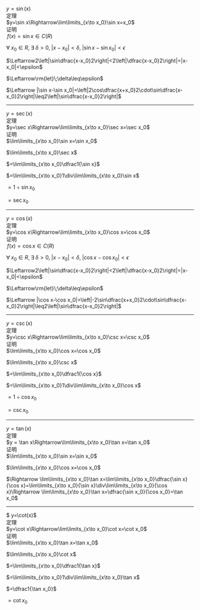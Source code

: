 $y=\sin(x)$  
定理  
$y=\sin x\Rightarrow\lim\limits_{x\to x_0}\sin x=x_0$  
证明  
$\,f(x)=\sin x\in C(R)$  
  
$\forall\;x_0\in R,\;\exists\;\delta>0,\;|x-x_0|<\delta,\;|\sin x-\sin x_0|<\epsilon$  
  
$\Leftarrow2\left|\sin\dfrac{x-x_0}2\right|<2\left|\dfrac{x-x_0}2\right|=|x-x_0|<\epsilon$  
  
$\Leftarrow\rm{let}\;\delta\leq\epsilon$  
  
$\Leftarrow |\sin x-\sin x_0|=\left|2\cos\dfrac{x+x_0}2\cdot\sin\dfrac{x-x_0}2\right|\leq2\left|\sin\dfrac{x-x_0}2\right|$  
  
---  
  
$y=\sec(x)$  
定理  
$y=\sec x\Rightarrow\lim\limits_{x\to x_0}\sec x=\sec x_0$  
证明  
$\lim\limits_{x\to x_0}\sin x=\sin x_0$  
  
$\lim\limits_{x\to x_0}\sec x$  
  
$=\lim\limits_{x\to x_0}\dfrac1{\sin x}$  
  
$=\lim\limits_{x\to x_0}1\div\lim\limits_{x\to x_0}\sin x$  
  
$=1\div\sin x_0$  
  
$=\sec x_0$  
  
---  
  
$y=\cos(x)$  
定理  
$y=\cos x\Rightarrow\lim\limits_{x\to x_0}\cos x=\cos x_0$  
证明  
$\,f(x)=\cos x\in C(R)$  
  
$\forall\;x_0\in R,\;\exists\;\delta>0,\;|x-x_0|<\delta,\;|\cos x-\cos x_0|<\epsilon$  
  
$\Leftarrow2\left|\sin\dfrac{x-x_0}2\right|<2\left|\dfrac{x-x_0}2\right|=|x-x_0|<\epsilon$  
  
$\Leftarrow\rm{let}\;\delta\leq\epsilon$  
  
$\Leftarrow |\cos x-\cos x_0|=\left|-2\sin\dfrac{x+x_0}2\cdot\sin\dfrac{x-x_0}2\right|\leq2\left|\sin\dfrac{x-x_0}2\right|$  
  
---  
  
$y=\csc(x)$  
定理  
$y=\csc x\Rightarrow\lim\limits_{x\to x_0}\csc x=\csc x_0$  
证明  
$\lim\limits_{x\to x_0}\cos x=\cos x_0$  
  
$\lim\limits_{x\to x_0}\csc x$  
  
$=\lim\limits_{x\to x_0}\dfrac1{\cos x}$  
  
$=\lim\limits_{x\to x_0}1\div\lim\limits_{x\to x_0}\cos x$  
  
$=1\div\cos x_0$  
  
$=\csc x_0$  
  
---  
  
$y = \tan(x)$  
定理  
$y = \tan x\Rightarrow\lim\limits_{x\to x_0}\tan x=\tan x_0$  
证明  
$\lim\limits_{x\to x_0}\sin x=\sin x_0$  
  
$\lim\limits_{x\to x_0}\cos x=\cos x_0$  
  
$\Rightarrow \lim\limits_{x\to x_0}\tan x=\lim\limits_{x\to x_0}\dfrac{\sin x}{\cos x}=\lim\limits_{x\to x_0}{\sin x}\div\lim\limits_{x\to x_0}{\cos x}\Rightarrow \lim\limits_{x\to x_0}\tan x=\dfrac{\sin x_0}{\cos x_0}=\tan x_0$  
  
---  
  
$ y=\cot(x)$  
定理  
$y=\cot x\Rightarrow\lim\limits_{x\to x_0}\cot x=\cot x_0$  
证明  
$\lim\limits_{x\to x_0}\tan x=\tan x_0$  
  
$\lim\limits_{x\to x_0}\cot x$  
  
$=\lim\limits_{x\to x_0}\dfrac1{\tan x}$  
  
$=\lim\limits_{x\to x_0}1\div\lim\limits_{x\to x_0}\tan x$  
  
$=\dfrac1{\tan x_0}$  
  
$=\cot x_0$  
